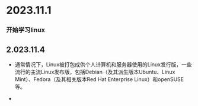 # 2023.11.1

### 开始学习linux

## 2.023.11.4

- 通常情况下，Linux被打包成供个人计算机和服务器使用的Linux发行版，一些流行的主流Linux发布版，包括Debian（及其派生版本Ubuntu、Linux Mint）、Fedora（及其相关版本Red Hat Enterprise Linux）和openSUSE等。

- 
